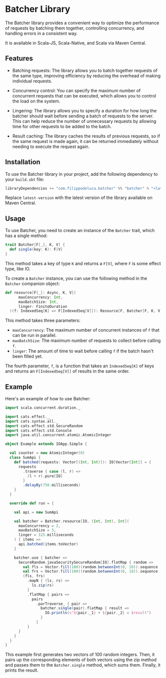 # Batcher Library

The Batcher library provides a convenient way to optimize the performance of requests by batching them together, controlling concurrency, and handling errors in a consistent way.

It is available in Scala-JS, Scala-Native, and Scala via Maven Central.

## Features

- Batching requests: The library allows you to batch together requests of the same type, improving efficiency by reducing the overhead of making individual requests.

- Concurrency control: You can specify the maximum number of concurrent requests that can be executed, which allows you to control the load on the system.

- Lingering: The library allows you to specify a duration for how long the batcher should wait before sending a batch of requests to the server. This can help reduce the number of unnecessary requests by allowing time for other requests to be added to the batch.

- Result caching: The library caches the results of previous requests, so if the same request is made again, it can be returned immediately without needing to execute the request again.


## Installation
To use the Batcher library in your project, add the following dependency to your `build.sbt` file:

````sbt
libraryDependencies += "com.filippodeluca.batcher" %% "batcher" % "<latest-version>"
````

Replace `latest-version` with the latest version of the library available on Maven Central.

## Usage

To use Batcher, you need to create an instance of the `Batcher` trait, which has a single method:

```scala
trait Batcher[F[_], K, V] {
  def single(key: K): F[V]
}
```

This method takes a key of type `K` and returns a `F[V]`, where `F` is some effect type, like IO.

To create a `Batcher` instance, you can use the following method in the `Batcher` companion object:

````scala
def resource[F[_]: Async, K, V](
      maxConcurrency: Int,
      maxBatchSize: Int,
      linger: FiniteDuration
  )(f: IndexedSeq[K] => F[IndexedSeq[V]]): Resource[F, Batcher[F, K, V]]
````

This method takes three parameters:

- `maxConcurrency`: The maximum number of concurrent instances of `f` that can be run in parallel.
- `maxBatchSize`: The maximum number of requests to collect before calling `f`.
- `linger`: The amount of time to wait before calling `f` if the batch hasn't been filled yet.


The fourth parameter, `f`, is a function that takes an `IndexedSeq[K]` of keys and returns an `F[IndexedSeq[V]]` of results in the same order.

## Example
Here's an example of how to use Batcher:

````scala
import scala.concurrent.duration._

import cats.effect._
import cats.syntax.all._
import cats.effect.std.SecureRandom
import cats.effect.std.Console
import java.util.concurrent.atomic.AtomicInteger

object Example extends IOApp.Simple {

  val counter = new AtomicInteger(0)
  class SumApi {
    def batched(requests: Vector[(Int, Int)]): IO[Vector[Int]] = {
      requests
        .traverse { case (l, r) =>
          (l + r).pure[IO]
        }
        .delayBy(750.milliseconds)
    }
  }

  override def run = {

    val api = new SumApi

    val batcher = Batcher.resource[IO, (Int, Int), Int](
      maxConcurrency = 2,
      maxBatchSize = 5,
      linger = 125.milliseconds
    ) { items =>
      api.batched(items.toVector)
    }

    batcher.use { batcher =>
      SecureRandom.javaSecuritySecureRandom[IO].flatMap { random =>
        val fls = Vector.fill(100)(random.betweenInt(0, 10)).sequence
        val frs = Vector.fill(100)(random.betweenInt(0, 10)).sequence
        (fls, frs)
          .mapN { (ls, rs) =>
            ls.zip(rs)
          }
          .flatMap { pairs =>
            pairs
              .parTraverse_ { pair =>
                batcher.single(pair).flatMap { result =>
                  IO.println(s"${pair._1} + ${pair._2} = $result")
                }
              }
          }
      }
    }
  }
}

````

This example first generates two vectors of 100 random integers. Then, it pairs up the corresponding elements of both vectors using the zip method and passes them to the `Batcher.single` method, which sums them. Finally, it prints the result.
